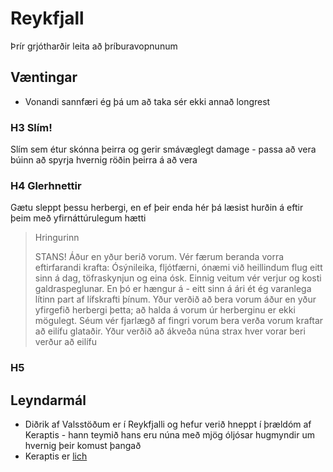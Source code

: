 # Reykfjall

Þrír grjótharðir leita að þríburavopnunum

## Væntingar
- Vonandi sannfæri ég þá um að taka sér ekki annað longrest

### H3 Slím!
Slím sem étur skónna þeirra og gerir smávæglegt damage - passa að vera búinn að 
spyrja hvernig röðin þeirra á að vera

### H4 Glerhnettir
Gætu sleppt þessu herbergi, en ef þeir enda hér þá læsist hurðin á eftir þeim 
með yfirnáttúrulegum hætti

> Hringurinn
> 
> STANS! Áður en yður berið vorum. Vér færum beranda vorra eftirfarandi krafta:
> Ósýnileika, fljótfærni, ónæmi við heillindum flug eitt sinn á dag, 
> töfraskynjun og eina ósk. Einnig veitum vér verjur og kosti galdraspeglunar. 
> En þó er hængur á - eitt sinn á ári ét ég varanlega lítinn part af lífskrafti 
> þínum. Yður verðið að bera vorum áður en yður yfirgefið herbergi þetta; að 
> halda á vorum úr herberginu er ekki mögulegt. Séum vér fjarlægð af fingri 
> vorum bera verða vorum kraftar að eilífu glataðir. Yður verðið að ákveða núna
> strax hver vorar beri verður að eilífu

### H5 

## Leyndarmál
- Diðrik af Valsstöðum er í Reykfjalli og hefur verið hneppt í þrældóm
  af Keraptis - hann teymið hans eru núna með mjög óljósar hugmyndir um 
  hvernig þeir komust þangað 
- Keraptis er [lich](https://www.dndbeyond.com/monsters/16943-lich)
